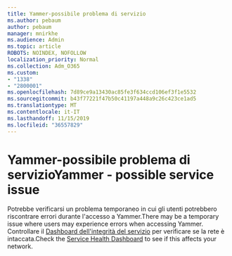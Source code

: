 ```yaml
---
title: Yammer-possibile problema di servizio
ms.author: pebaum
author: pebaum
manager: mnirkhe
ms.audience: Admin
ms.topic: article
ROBOTS: NOINDEX, NOFOLLOW
localization_priority: Normal
ms.collection: Adm_O365
ms.custom:
- "1338"
- "2800001"
ms.openlocfilehash: 7d89ce9a13430ac85fe3f634ccd106ef3f1e5532
ms.sourcegitcommit: b43f77221f47b50c41197a448a9c26c423ce1ad5
ms.translationtype: MT
ms.contentlocale: it-IT
ms.lasthandoff: 11/15/2019
ms.locfileid: "36557829"
---
```

# <a name="yammer---possible-service-issue"></a><span data-ttu-id="a90b9-102">Yammer-possibile problema di servizio</span><span class="sxs-lookup"><span data-stu-id="a90b9-102">Yammer - possible service issue</span></span>

<span data-ttu-id="a90b9-103">Potrebbe verificarsi un problema temporaneo in cui gli utenti potrebbero riscontrare errori durante l'accesso a Yammer.</span><span class="sxs-lookup"><span data-stu-id="a90b9-103">There may be a temporary issue where users may experience errors when accessing Yammer.</span></span> <span data-ttu-id="a90b9-104">Controllare il [Dashboard dell'integrità del servizio](https://admin.microsoft.com/AdminPortal/Home#/servicehealth) per verificare se la rete è intaccata.</span><span class="sxs-lookup"><span data-stu-id="a90b9-104">Check the [Service Health Dashboard](https://admin.microsoft.com/AdminPortal/Home#/servicehealth) to see if this affects your network.</span></span>
